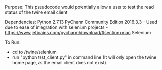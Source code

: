 Purpose:
This pseudocode would potentially allow a user to test the read status of the twine email client

Dependencies:
Python 2.7.13
PyCharm Community Edition 2016.3.3 - Used due to ease of integration with selenium projects - https://www.jetbrains.com/pycharm/download/#section=mac
Selenium

To Run:
- cd to /twine/selenium
- run "python test_client.py" in command line (It will only open the twine home page, as the email client does not exist)
